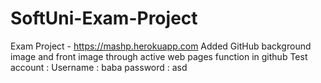 # SoftUni-Exam-Project
Exam Project - https://mashp.herokuapp.com
Added GitHub background image and front image through active web pages function in github
Test account : 
Username : baba
password : asd

